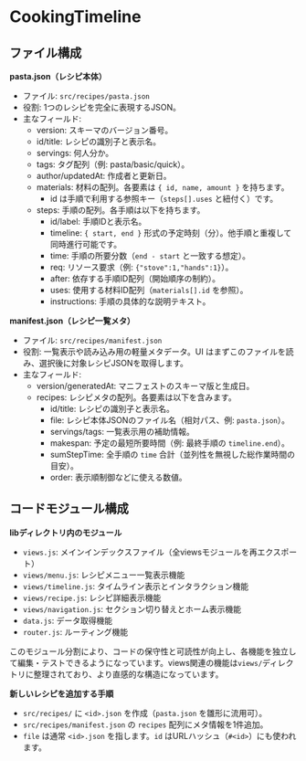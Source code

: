 # CookingTimeline

## ファイル構成

**pasta.json（レシピ本体）**
- ファイル: `src/recipes/pasta.json`
- 役割: 1つのレシピを完全に表現するJSON。
- 主なフィールド:
  - version: スキーマのバージョン番号。
  - id/title: レシピの識別子と表示名。
  - servings: 何人分か。
  - tags: タグ配列（例: pasta/basic/quick）。
  - author/updatedAt: 作成者と更新日。
  - materials: 材料の配列。各要素は `{ id, name, amount }` を持ちます。
    - id は手順で利用する参照キー（`steps[].uses` と紐付く）です。
  - steps: 手順の配列。各手順は以下を持ちます。
    - id/label: 手順IDと表示名。
    - timeline: `{ start, end }` 形式の予定時刻（分）。他手順と重複して同時進行可能です。
    - time: 手順の所要分数（`end - start` と一致する想定）。
    - req: リソース要求（例: `{"stove":1,"hands":1}`）。
    - after: 依存する手順ID配列（開始順序の制約）。
    - uses: 使用する材料ID配列（`materials[].id` を参照）。
    - instructions: 手順の具体的な説明テキスト。

**manifest.json（レシピ一覧メタ）**
- ファイル: `src/recipes/manifest.json`
- 役割: 一覧表示や読み込み用の軽量メタデータ。UI はまずこのファイルを読み、選択後に対象レシピJSONを取得します。
- 主なフィールド:
  - version/generatedAt: マニフェストのスキーマ版と生成日。
  - recipes: レシピメタの配列。各要素は以下を含みます。
    - id/title: レシピの識別子と表示名。
    - file: レシピ本体JSONのファイル名（相対パス、例: `pasta.json`）。
    - servings/tags: 一覧表示用の補助情報。
    - makespan: 予定の最短所要時間（例: 最終手順の `timeline.end`）。
    - sumStepTime: 全手順の `time` 合計（並列性を無視した総作業時間の目安）。
    - order: 表示順制御などに使える数値。

## コードモジュール構成

**libディレクトリ内のモジュール**
- `views.js`: メインインデックスファイル（全viewsモジュールを再エクスポート）
- `views/menu.js`: レシピメニュー一覧表示機能
- `views/timeline.js`: タイムライン表示とインタラクション機能
- `views/recipe.js`: レシピ詳細表示機能
- `views/navigation.js`: セクション切り替えとホーム表示機能
- `data.js`: データ取得機能
- `router.js`: ルーティング機能

このモジュール分割により、コードの保守性と可読性が向上し、各機能を独立して編集・テストできるようになっています。views関連の機能は`views/`ディレクトリに整理されており、より直感的な構造になっています。

**新しいレシピを追加する手順**
- `src/recipes/` に `<id>.json` を作成（`pasta.json` を雛形に流用可）。
- `src/recipes/manifest.json` の `recipes` 配列にメタ情報を1件追加。
- `file` は通常 `<id>.json` を指します。`id` はURLハッシュ（`#<id>`）にも使われます。
